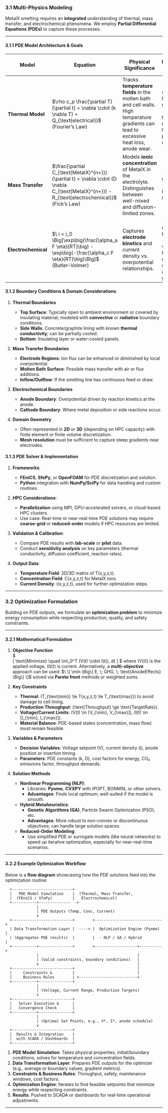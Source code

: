 ### 3.1 Multi-Physics Modeling

MetalX smelting requires an **integrated** understanding of thermal, mass transfer, and electrochemical phenomena. We employ **Partial Differential Equations (PDEs)** to capture these processes.

---

#### 3.1.1 PDE Model Architecture & Goals

| **Model**           | **Equation**                                                                                                                   | **Physical Significance**                                     | **Implementation Goal**                                                | **Related Use Cases** |
|---------------------|-------------------------------------------------------------------------------------------------------------------------------|----------------------------------------------------------------|-------------------------------------------------------------------------|------------------------|
| **Thermal Model**   | $\rho c_p \frac{\partial T}{\partial t} = \nabla \cdot (k \nabla T) + Q_{\text{electrical}}\$ <br>(Fourier’s Law)               | Tracks **temperature fields** in the molten bath and cell walls. High temperature gradients can lead to excessive heat loss, anode wear. | - Identify hot spots or areas for insulation upgrades <br> - Provide real-time or near-real-time temperature predictions for optimization | UC-02, UC-03           |
| **Mass Transfer**   | $\frac{\partial C_{\text{MetalX}^{n+}}}{\partial t} = \nabla \cdot (D \nabla C_{\text{MetalX}^{n+}}) - R_{\text{electrochemical}}$<br> (Fick’s Law) | Models **ionic concentration** of MetalX in the electrolyte. Distinguishes between well-mixed and diffusion-limited zones.              | - Optimize bath composition <br> - Minimize impurities and maximize yield                                                          | UC-02, UC-06           |
| **Electrochemical** | $\ i = i_0 \Big[\exp\big(\frac{\alpha_a F \eta}{RT}\big) - \exp\big(-\frac{\alpha_c F \eta}{RT}\big)\Big]$ <br> (Butler–Volmer) | Captures **electrode kinetics** and current density vs. overpotential relationships.                | - Predict anode effect frequency <br> - Adjust voltage/current to reduce energy consumption and CO₂ generation                      | UC-02, UC-03, UC-05    |

#### 3.1.2 Boundary Conditions & Domain Considerations

1. **Thermal Boundaries**  
   - **Top Surface**: Typically open to ambient environment or covered by insulating material; modeled with **convective** or **radiative** boundary conditions.  
   - **Side Walls**: Concrete/graphite lining with known **thermal conductivity**; can be partially cooled.  
   - **Bottom**: Insulating layer or water-cooled panels.

2. **Mass Transfer Boundaries**  
   - **Electrode Regions**: Ion flux can be enhanced or diminished by local overpotential.  
   - **Molten Bath Surface**: Possible mass transfer with air or flux additions.  
   - **Inflow/Outflow**: If the smelting line has continuous feed or draw.

3. **Electrochemical Boundaries**  
   - **Anode Boundary**: Overpotential driven by reaction kinetics at the anode.  
   - **Cathode Boundary**: Where metal deposition or side reactions occur.

4. **Domain Geometry**  
   - Often represented in **2D** or **3D** (depending on HPC capacity) with finite element or finite volume discretization.  
   - **Mesh resolution** must be sufficient to capture steep gradients near electrodes.

#### 3.1.3 PDE Solver & Implementation

1. **Frameworks**:  
   - **FEniCS**, **SfePy**, or **OpenFOAM** for PDE discretization and solution.  
   - **Python** integration with **NumPy/SciPy** for data handling and custom routines.

2. **HPC Considerations**:  
   - **Parallelization** using MPI, GPU-accelerated solvers, or cloud-based HPC clusters.  
   - Use case: Real-time or near-real-time PDE solutions may require **coarse-grid** or **reduced-order** models if HPC resources are limited.

3. **Validation & Calibration**:  
   - Compare PDE results with **lab-scale** or **pilot** data.  
   - Conduct **sensitivity analysis** on key parameters (thermal conductivity, diffusion coefficient, reaction rates).

4. **Output Data**:  
   - **Temperature Field**: 2D/3D matrix of T(x,y,z,t).  
   - **Concentration Field**: C(x,y,z,t) for MetalX ions.  
   - **Current Density**: i(x,y,z,t), used for further optimization steps.

---

### 3.2 Optimization Formulation

Building on PDE outputs, we formulate an **optimization problem** to minimize energy consumption while respecting production, quality, and safety constraints.

---

#### 3.2.1 Mathematical Formulation

1. **Objective Function**  
   $\
   \[
     \text{Minimize} \quad \int_0^T (V(t) \cdot I(t))\, dt
   \]  $
   where \(V(t)\) is the applied voltage, \(I(t)\) is current. Alternatively, a **multi-objective** approach can be used:
$\
   \[
     \min \Big\{ E, \; GHG, \; \text{AnodeEffects} \Big\}
   \]$
   solved via **Pareto front** methods or weighted sums.

2. **Key Constraints**  
   - **Thermal**: \(T_{\text{min}} \le T(x,y,z,t) \le T_{\text{max}}\) to avoid damage to cell lining.  
   - **Production Throughput**: \(\text{Throughput} \ge \text{TargetRate}\).  
   - **Voltage/Current Limits**: \(V(t) \in [V_{\min}, V_{\max}]\), \(I(t) \in [I_{\min}, I_{\max}]\).  
   - **Material Balance**: PDE-based states (concentration, mass flow) must remain feasible.

3. **Variables & Parameters**  
   - **Decision Variables**: Voltage setpoint \(V\), current density \(i\), anode position or insertion timing.  
   - **Parameters**: PDE constants (k, D), cost factors for energy, CO₂ emissions factor, throughput demands.

4. **Solution Methods**  
   - **Nonlinear Programming (NLP)**:  
     - Libraries: **Pyomo**, **CVXPY** with IPOPT, BONMIN, or other solvers.  
     - **Advantages**: Finds local optimum; well-suited if the model is smooth.  
   - **Hybrid Metaheuristics**:  
     - **Genetic Algorithms (GA)**, Particle Swarm Optimization (PSO), etc.  
     - **Advantages**: More robust to non-convex or discontinuous objectives; can handle large solution spaces.  
   - **Reduced-Order Modeling**:  
     - Use simplified PDE or surrogate models (like neural networks) to speed up iterative optimization, especially for near-real-time scenarios.

---

#### 3.2.2 Example Optimization Workflow

Below is a **flow diagram** showcasing how the PDE solutions feed into the optimization routine:

```
  +---------------------------+
  |   PDE Model Simulation    |  (Thermal, Mass Transfer,
  |  (FEniCS / SfePy)         |   Electrochemical)
  +-----------+--------------  -+
              |
              | PDE Outputs (Temp, Conc, Current)
              v
  +---------------------------+        +------------------------------+
  | Data Transformation Layer |  ----> |  Optimization Engine (Pyomo) |
  | (Aggregates PDE results)  |        |  - NLP / GA / Hybrid         |
  +-----------+---------------+        +-------------------+----------+
              |                                            |
              | (Valid constraints, boundary conditions)   |
              v                                            |
  +---------------------------+                            |
  |     Constraints &         |                            |
  |     Business Rules        | <--------------------------+
  +-----------+---------------+
              |
              | (Voltage, Current Range, Production Targets)
              v
  +---------------------------+
  |   Solver Execution &      |
  |   Convergence Check       |
  +-----------+---------------+
              |
              | (Optimal Set Points, e.g., V*, I*, anode schedule)
              v
  +---------------------------+
  |  Results & Integration    |
  |  with SCADA / Dashboards  |
  +---------------------------+
```

1. **PDE Model Simulation**: Takes physical properties, initial/boundary conditions, solves for temperature and concentration fields.  
2. **Data Transformation Layer**: Prepares PDE outputs for the optimizer (e.g., average or boundary values, gradient metrics).  
3. **Constraints & Business Rules**: Throughput, safety, maintenance windows, cost factors.  
4. **Optimization Engine**: Iterates to find feasible setpoints that minimize energy while respecting constraints.  
5. **Results**: Pushed to SCADA or dashboards for real-time operational adjustments.

---
